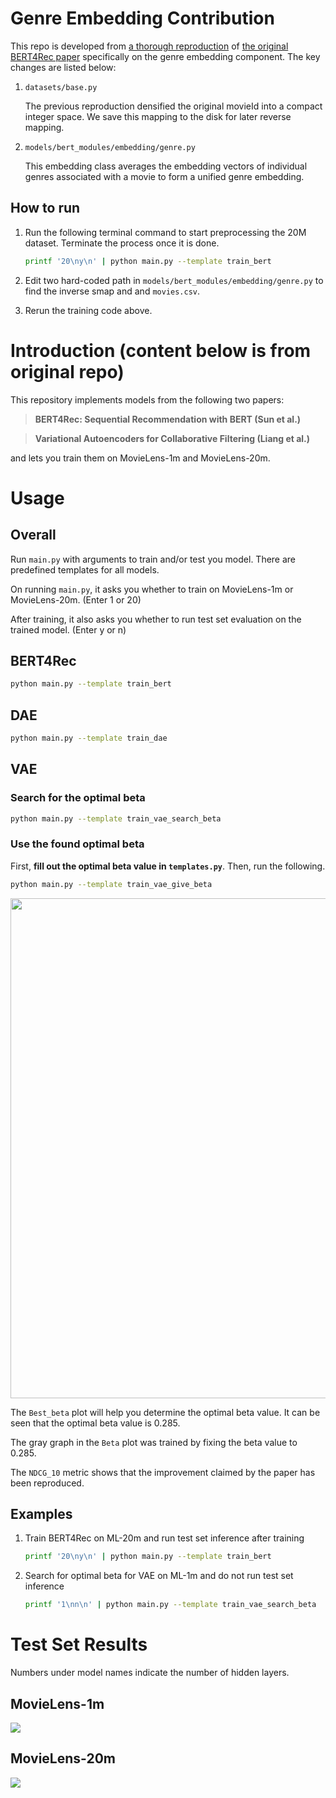 # Genre Embedding Contribution

This repo is developed from [a thorough reproduction](https://github.com/jaywonchung/BERT4Rec-VAE-Pytorch) of [the original BERT4Rec paper](https://arxiv.org/pdf/1904.06690.pdf) specifically on the genre embedding component. The key changes are listed below:

1. `datasets/base.py`

   The previous reproduction densified the original movieId into a compact integer space. We save this mapping to the disk for later reverse mapping.

2. `models/bert_modules/embedding/genre.py`

   This embedding class averages the embedding vectors of individual genres associated with a movie to form a unified genre embedding. 

## How to run

1. Run the following terminal command to start preprocessing the 20M dataset. Terminate the process once it is done.

   ```bash
   printf '20\ny\n' | python main.py --template train_bert
   ```

2. Edit two hard-coded path in `models/bert_modules/embedding/genre.py` to find the inverse smap and and `movies.csv`.

3. Rerun the training code above.

# Introduction (content below is from original repo)

This repository implements models from the following two papers:

> **BERT4Rec: Sequential Recommendation with BERT (Sun et al.)**  

> **Variational Autoencoders for Collaborative Filtering (Liang et al.)**  

and lets you train them on MovieLens-1m and MovieLens-20m.

# Usage

## Overall

Run `main.py` with arguments to train and/or test you model. There are predefined templates for all models.

On running `main.py`, it asks you whether to train on MovieLens-1m or MovieLens-20m. (Enter 1 or 20)

After training, it also asks you whether to run test set evaluation on the trained model. (Enter y or n)

## BERT4Rec

```bash
python main.py --template train_bert
```

## DAE

```bash
python main.py --template train_dae
```

## VAE

### Search for the optimal beta

```bash
python main.py --template train_vae_search_beta
```

### Use the found optimal beta

First, **fill out the optimal beta value in `templates.py`**. Then, run the following.

``` bash
python main.py --template train_vae_give_beta
```

<img src=Images/vae_tensorboard.png width=800>

The `Best_beta` plot will help you determine the optimal beta value. It can be seen that the optimal beta value is 0.285.

The gray graph in the `Beta` plot was trained by fixing the beta value to 0.285.

The `NDCG_10` metric shows that the improvement claimed by the paper has been reproduced.

## Examples

1. Train BERT4Rec on ML-20m and run test set inference after training

   ```bash
   printf '20\ny\n' | python main.py --template train_bert
   ```

2. Search for optimal beta for VAE on ML-1m and do not run test set inference

   ```bash
   printf '1\nn\n' | python main.py --template train_vae_search_beta
   ```
  
# Test Set Results

Numbers under model names indicate the number of hidden layers.

## MovieLens-1m

<img src=Images/ML1m-results.png>

## MovieLens-20m

<img src=Images/ML20m-results.png>
